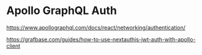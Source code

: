 # Apollo GraphQL Auth

https://www.apollographql.com/docs/react/networking/authentication/

https://grafbase.com/guides/how-to-use-nextauthjs-jwt-auth-with-apollo-client
